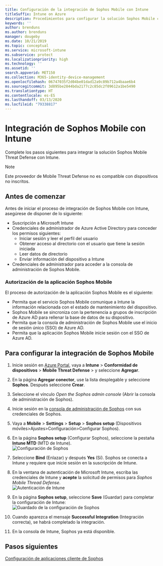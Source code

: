 ```yaml
---
title: Configuración de la integración de Sophos Mobile con Intune
titleSuffix: Intune on Azure
description: Procedimientos para configurar la solución Sophos Mobile con Microsoft Intune para controlar el acceso de los dispositivos móviles a los recursos corporativos.
keywords: ''
author: brenduns
ms.author: brenduns
manager: dougeby
ms.date: 10/21/2019
ms.topic: conceptual
ms.service: microsoft-intune
ms.subservice: protect
ms.localizationpriority: high
ms.technology: ''
ms.assetid: ''
search.appverid: MET150
ms.collection: M365-identity-device-management
ms.openlocfilehash: 06747035f2d04be01dad12a9c89b712a4baae6b4
ms.sourcegitcommit: 3d895be2844bda2177c2c85dc2f09612a1be5490
ms.translationtype: HT
ms.contentlocale: es-ES
ms.lasthandoff: 03/13/2020
ms.locfileid: "79338817"
---
```

# <a name="integrate-sophos-mobile-with-intune"></a>Integración de Sophos Mobile con Intune  

Complete los pasos siguientes para integrar la solución Sophos Mobile Threat Defense con Intune.  

> [!NOTE]
> Este proveedor de Mobile Threat Defense no es compatible con dispositivos no inscritos.

## <a name="before-you-begin"></a>Antes de comenzar  

Antes de iniciar el proceso de integración de Sophos Mobile con Intune, asegúrese de disponer de lo siguiente:  
- Suscripción a Microsoft Intune  
- Credenciales de administrador de Azure Active Directory para conceder los permisos siguientes:  
  - Iniciar sesión y leer el perfil del usuario  
  - Obtener acceso al directorio con el usuario que tiene la sesión iniciada  
  - Leer datos de directorio  
  - Enviar información del dispositivo a Intune  
- Credenciales de administrador para acceder a la consola de administración de Sophos Mobile.  


### <a name="sophos-mobile-app-authorization"></a>Autorización de la aplicación Sophos Mobile  
  
El proceso de autorización de la aplicación Sophos Mobile es el siguiente:  
- Permita que el servicio Sophos Mobile comunique a Intune la información relacionada con el estado de mantenimiento del dispositivo.  
- Sophos Mobile se sincroniza con la pertenencia a grupos de inscripción de Azure AD para rellenar la base de datos de su dispositivo.  
- Permita que la consola de administración de Sophos Mobile use el inicio de sesión único (SSO) de Azure AD.  
- Permita que la aplicación Sophos Mobile inicie sesión con el SSO de Azure AD.  


## <a name="to-set-up-sophos-mobile-integration"></a>Para configurar la integración de Sophos Mobile  

1. Inicie sesión en [Azure Portal]( https://portal.azure.com/), vaya a **Intune** > **Conformidad de dispositivos** > **Mobile Threat Defense** > y seleccione **Agregar**.  
2. En la página **Agregar conector**, use la lista desplegable y seleccione **Sophos**. Después seleccione **Crear**.  
3. Seleccione el vínculo *Open the Sophos admin console* (Abrir la consola de administración de Sophos).  
4. Inicie sesión en la [consola de administración de Sophos](https://central.sophos.com/) con sus credenciales de Sophos.  
5. Vaya a **Mobile** > **Settings** > **Setup** > **Sophos setup** (Dispositivos móviles>Ajustes>Configuración>Configurar Sophos).  
6. En la página **Sophos setup** (Configurar Sophos), seleccione la pestaña **Intune MTD** (MTD de Intune).  
   ![Configuración de Sophos](./media/sophos-mtd-connector-integration/sophos-setup.png) 
 
7. Seleccione **Bind** (Enlazar) y después **Yes** (Sí). Sophos se conecta a Intune y requiere que inicie sesión en la suscripción de Intune. 
8. En la ventana de autenticación de Microsoft Intune, escriba las credenciales de Intune y **acepte** la solicitud de permisos para *Sophos Mobile Thread Defense*.  
   ![Autenticación de Intune](./media/sophos-mtd-connector-integration/intune-authentication.png)

9. En la página **Sophos setup**, seleccione **Save** (Guardar) para completar la configuración de Intune:  
   ![Guardado de la configuración de Sophos](./media/sophos-mtd-connector-integration/save-sophos-configuration.png)  

1. Cuando aparezca el mensaje **Successful Integration** (Integración correcta), se habrá completado la integración.  
1. En la consola de Intune, Sophos ya está disponible.  


## <a name="next-steps"></a>Pasos siguientes  
[Configuración de aplicaciones cliente de Sophos](mtd-apps-ios-app-configuration-policy-add-assign.md)

